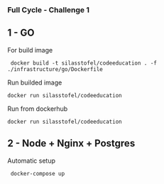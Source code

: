 ### Full Cycle - Challenge 1

## 1 - GO

For build image

```shell
 docker build -t silasstofel/codeeducation . -f ./infrastructure/go/Dockerfile
 ```
Run builded image
 ```shell
 docker run silasstofel/codeeducation
 ```

 Run from dockerhub
 ```shell
 docker run silasstofel/codeeducation
 ```

 ## 2 - Node + Nginx + Postgres


Automatic setup

```shell
 docker-compose up
```
